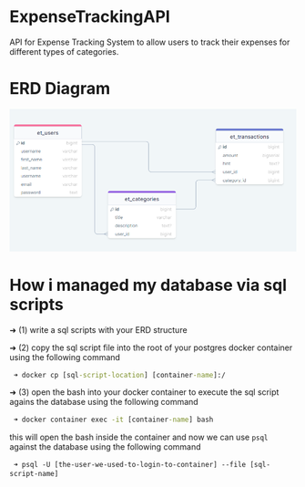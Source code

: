 # ExpenseTrackingAPI
API for Expense Tracking System to allow users to track their expenses for different types of categories.

# ERD Diagram
![](ERD.PNG)

# How i managed my database via sql scripts
➜ (1) write a sql scripts with your ERD structure </br>

➜ (2) copy the sql script file into the root of your postgres docker container using the following command </br>
```cmd
 ➜ docker cp [sql-script-location] [container-name]:/  
```
➜ (3) open the bash into your docker container to execute the sql script agains the database using the following command </br>
```cmd
 ➜ docker container exec -it [container-name] bash  
```
this will open the bash inside the container and now we can use `psql` against the database using the following command
```psql 
 ➜ psql -U [the-user-we-used-to-login-to-container] --file [sql-script-name]
```